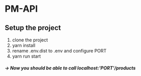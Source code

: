# PM-API

## Setup the project

1. clone the project
2. yarn install
3. rename .env.dist to .env and configure PORT
4. yarn run start

##### -> Now you should be able to call localhost:'PORT'/products

